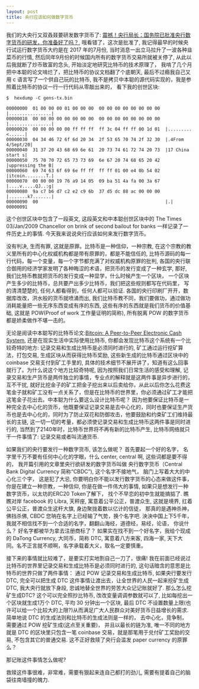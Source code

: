 ```yaml
---
layout: post
title: 央行应该如何做数字货币
---
```


我们的大央行又双叒叕要研发数字货币了: [震撼！央行局长：国务院已批准央行数字货币的研发，你准备好了吗？](https://mp.weixin.qq.com/s/cuDQyztLOyCNEiJGq4rdqw), 哦看错了，这次是批准了, 我记得最早的时候央行试运行数字货币大约是在 2017 年的7月份, 当时消息一出立马拉升了一波各种韭菜币的行情, 然后同年9月份的时候国内所有的数字货币交易所就被关停了, 从此以后我就断了炒币致富的念头, 开始淡定地研究比特币的技术原理了， 我啃了几个月把中本聪的论文啃烂了，把比特币的协议文档翻了个底朝天, 最后不过瘾我自己又用 c 语言写了一个供自己玩的比特币, 我不是拷贝中本聪的源代码实现的，我是参照着比特币的协议一行一行代码从零敲出来的， 看下我的创世区块:

```
$  hexdump -C gens-tx.bin

00000000  01 00 00 00 01 00 00 00  00 00 00 00 00 00 00 00  |................|
00000010  00 00 00 00 00 00 00 00  00 00 00 00 00 00 00 00  |................|
00000020  00 00 00 00 00 ff ff ff  ff 3c 04 ff ff 00 1d 01  |.........<......|
00000030  04 34 46 72 6f 6d 20 34  2f 53 65 70 74 2f 32 30  |.4From 4/Sept/20|
00000040  31 37 20 43 68 69 6e 61  20 73 74 61 72 74 20 73  |17 China start s|
00000050  75 70 70 72 65 73 73 69  6e 67 20 74 68 65 20 42  |uppressing the B|
00000060  69 74 63 6f 69 6e ff ff  ff ff 01 00 e4 0b 54 02  |itcoin........T.|
00000070  00 00 00 19 76 a9 14 05  09 ba 51 4a fa 00 3a 67  |....v.....QJ..:g|
00000080  9a c7 b6 d7 c2 e2 c9 6b  37 d5 dc 88 ac 00 00 00  |.......k7.......|
00000090  00                                                |.|
00000091

```

这个创世区块中包含了一段英文, 这段英文和中本聪创世区块中的 The Times 03/Jan/2009 Chancellor on brink of second bailout for banks 一样记录了一件历史上的事情. 今天我来说说央行应该如何来发行数字货币。

没有判决, 生而有罪, 这就是原罪。比特币是一种信仰，一种宗教, 在这个宗教的教义里所有的中心化权威机构都是带有原罪的，都是不能信任的, 比特币源码的每一行代码，每一个变量，每一个字节都充满了对权威机构原罪的批判, 各国的央行联合御用的经济学家发明了各种晦涩的术语，把货币的发行变成了一种玄学, 那好, 我们比特币教就把货币的发行变成一种显学，什么时候产生一个区块， 一个区块产生多少的比特币，总共要产出多少比特币，我们把这些规则都写在代码里， 写的清清楚楚的, 任何人都看得到，任何人都可以验证. 各国的央行印刷厂开开，数据库改改，洪水般的货币就喷涌而出, 我们比特币教不同，我们要做功，通过做功消耗能量把一些无序东西变成有序的东西, 这些有序的东西就是我们货币的价值基础, 这就是 POW(Proof of work 工作量证明的简称), 所有脱离 POW 的数字货币都是娇柔做作不堪一击的。


无论是阅读中本聪写的比特币论文:[Bitcoin: A Peer-to-Peer Electronic Cash System](https://bitcoin.org/bitcoin.pdf), 还是在现实生活中实际使用比特币, 你都会发现比特币这个系统有一个比较奇特的地方: 记录交易和生成比特币是必须同时进行的, 矿工通过运行挖矿算法，打包交易, 生成区块从而获得比特币奖励, 这些新生成的比特币通过区块中的 coinbase 交易支付到矿工手里的, 具体的技术细节不展开讲了，知道有这么回事就行了。为什么说这个地方比较奇特呢, 因为按照我们日常生活的感受和理解, 记录交易和生产货币是两件独立的事情，专业点的解释就是这两件事是异步进行的，互不干扰, 就好比挖金子的矿工把金子挖出来以后卖给你，从此以后你怎么花费这笔金子就和矿工没有一点关系了，但是在比特币的世界里，你必须通过矿工才能把这笔金子花出去。中本聪为什么要这么设计比特币呢？ 因为他要保证比特币是一种完全去中心化的货币，他既要保证记录交易是去中心化的，同时也要保证生产货币也是去中心化的，同时为了防止双花和防御攻击，他要鼓励和约束矿工们维持最长的主链, 这一切一切的考量，都必须使记录交易和生成比特币这两件事是同时进行的, 当然到了2140年时，比特币世界将不再有新的比特币产生, 比特币网络就只干一件事情了: 记录交易或者叫流通货币. 


如果我们的央行要发行一种数字货币, 该怎么做呢？  首先要起一个好的名字， 名字里千万不要有任何中心化的字眼，什么 center, central 啊, 这些词都是要不得的， 我开篇引用的文章里央行欲研发的数字货币叫做 央行数字货币（Central Bank Digital Currency 简称“CBDC”), 这个名字不接地气， 脑门上写着大大的中心化三个字， 这是犯了大忌, 你要明白你不能以发行数字货币的心态来做这件事，你是在建立一种宗教，一种信仰, 你是在做一件伟大的事情, 如果只是想发行一种数字货币，以太坊的ERC20 Token了解下， 找个不早恋的初中生就能搞掂了. 瞧瞧对岸 facebook 的 Libra, 天秤座, 寓意着公平公正，普渡众生, 这就是境界, 扛着公平公正，普渡众生这杆大旗, 身边聚拢着数以亿计的信徒， 那真的是遇神杀神，佛挡杀佛, CBDC 您呐在名字上已经输了气势，换个名字吧. 泱泱中国上下5千年，我就不相信找不到一个合适的名字，翻翻山海经，道德经，易经，论语， 你说什么？ 好名字都被华为拿去注册商标了？ 如果实在找不到一个好名字，我给个现成的 DaTong Currency, 大同币，简称 DTC, 寓意着八方来客, 四海一家, 天下大同。名不正言就不顺啊，名字承载着大义，取名一定要慎重。

接下来的事情就比较难了，是要实打实地割自己一刀了，很痛! 我在前面已经说过比特币的世界里记录交易和生成比特币是必须同时进行的, 这句话暗含的意思是比特币的世界只做了两件事情： 通过 POW 记录交易和生成比特币, 如果央行要发行 DTC, 完全可以把生成 DTC 这件事情让渡出去，让全世界的人民一起来挖矿生成 DTC, 我大央行就放下身段, 忠诚地替全世界的劳苦大众记记账就好了. 那么怎么挖矿生成DTC? 这个可以完全照抄比特币, 改改变量调调参数就可以了, 比如每挖出一个区块就生成1万个 DTC, 平均 30 分钟出一个区块, 最后 DTC 不设置数量上限(也许可以给一个比较大的上限?)从而满足广大人民群众对美好货币日益增长的需求. 简单地说 DTC 的生成法则和比特币的生成法则是一样的， 去中心化，竞争制， 需要通过 POW 挖矿生成(这点至关重要)， 并且以最长的链为准, 唯一不同的地方就是 DTC 的区块里只包含一笔 coinbase 交易，就是那笔用于兑付矿工奖励的交易, 不包含其它的普通交易. 这不正好救赎了央行会滥发 paper currency 的原罪么？

那记账这件事情怎么做呢? 

救赎这件事很难，非常难，需要有狠起来连自己都打的劲儿, 需要有提着自己的脑袋往南墙撞的魄力. 
